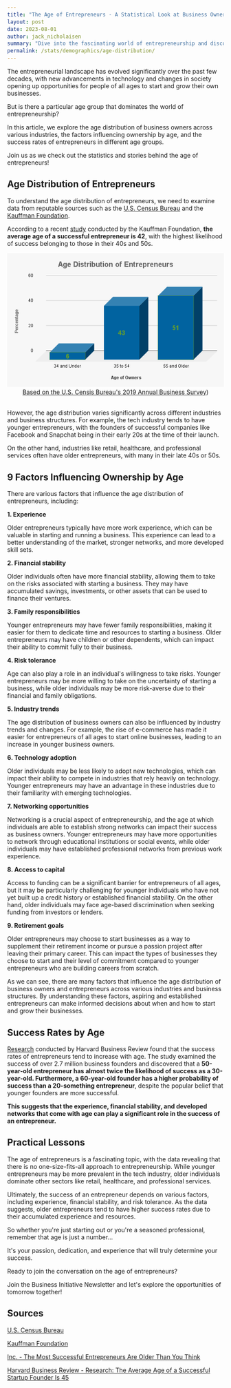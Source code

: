 ```yaml
---
title: "The Age of Entrepreneurs - A Statistical Look at Business Ownership by Age"
layout: post
date: 2023-08-01
author: jack_nicholaisen
summary: "Dive into the fascinating world of entrepreneurship and discover how age plays a role in business ownership across various industries. Learn about the factors that influence ownership by age and compare success rates among different age groups. Don't miss out on this unique opportunity to gain valuable insights and join the conversation on the age of entrepreneurs!"
permalink: /stats/demographics/age-distribution/
--- 
```


The entrepreneurial landscape has evolved significantly over the past few decades, with new advancements in technology and changes in society opening up opportunities for people of all ages to start and grow their own businesses. 

But is there a particular age group that dominates the world of entrepreneurship? 

In this article, we explore the age distribution of business owners across various industries, the factors influencing ownership by age, and the success rates of entrepreneurs in different age groups. 

Join us as we check out the statistics and stories behind the age of entrepreneurs!

## Age Distribution of Entrepreneurs

To understand the age distribution of entrepreneurs, we need to examine data from reputable sources such as the [U.S. Census Bureau](https://www.census.gov/) and the [Kauffman Foundation](https://www.kauffman.org/). 

According to a recent [study](https://www.inc.com/jeff-haden/the-most-successful-entrepreneurs-are-older-than-you-think-new-study-says.html) conducted by the Kauffman Foundation, **the average age of a successful entrepreneur is 42**, with the highest likelihood of success belonging to those in their 40s and 50s.




<center>
<img alt="Age Distribution of Entrepreneurs" src="/images/posts-content/age-distribution-entrepreneurs.png">
<a href="https://www.census.gov/library/visualizations/2020/comm/business-owners-ages.html">Based on the U.S. Censis Bureau's 2019 Annual Business Survey</a>)
</center>
</br>

However, the age distribution varies significantly across different industries and business structures. For example, the tech industry tends to have younger entrepreneurs, with the founders of successful companies like Facebook and Snapchat being in their early 20s at the time of their launch.

On the other hand, industries like retail, healthcare, and professional services often have older entrepreneurs, with many in their late 40s or 50s.

## 9 Factors Influencing Ownership by Age

There are various factors that influence the age distribution of entrepreneurs, including:

**1.  Experience** 

Older entrepreneurs typically have more work experience, which can be valuable in starting and running a business. This experience can lead to a better understanding of the market, stronger networks, and more developed skill sets.

**2.  Financial stability** 

Older individuals often have more financial stability, allowing them to take on the risks associated with starting a business. They may have accumulated savings, investments, or other assets that can be used to finance their ventures.

 **3. Family responsibilities**

Younger entrepreneurs may have fewer family responsibilities, making it easier for them to dedicate time and resources to starting a business. Older entrepreneurs may have children or other dependents, which can impact their ability to commit fully to their business.

**4.  Risk tolerance**

Age can also play a role in an individual's willingness to take risks. Younger entrepreneurs may be more willing to take on the uncertainty of starting a business, while older individuals may be more risk-averse due to their financial and family obligations.

**5.  Industry trends**

The age distribution of business owners can also be influenced by industry trends and changes. For example, the rise of e-commerce has made it easier for entrepreneurs of all ages to start online businesses, leading to an increase in younger business owners.

**6.  Technology adoption** 

Older individuals may be less likely to adopt new technologies, which can impact their ability to compete in industries that rely heavily on technology. Younger entrepreneurs may have an advantage in these industries due to their familiarity with emerging technologies.

**7.  Networking opportunities**

Networking is a crucial aspect of entrepreneurship, and the age at which individuals are able to establish strong networks can impact their success as business owners. Younger entrepreneurs may have more opportunities to network through educational institutions or social events, while older individuals may have established professional networks from previous work experience.

**8.  Access to capital**

Access to funding can be a significant barrier for entrepreneurs of all ages, but it may be particularly challenging for younger individuals who have not yet built up a credit history or established financial stability. On the other hand, older individuals may face age-based discrimination when seeking funding from investors or lenders.

**9.  Retirement goals**

Older entrepreneurs may choose to start businesses as a way to supplement their retirement income or pursue a passion project after leaving their primary career. This can impact the types of businesses they choose to start and their level of commitment compared to younger entrepreneurs who are building careers from scratch.

As we can see, there are many factors that influence the age distribution of business owners and entrepreneurs across various industries and business structures. By understanding these factors, aspiring and established entrepreneurs can make informed decisions about when and how to start and grow their businesses.

## Success Rates by Age

[Research](https://hbr.org/2018/07/research-the-average-age-of-a-successful-startup-founder-is-45) conducted by Harvard Business Review found that the success rates of entrepreneurs tend to increase with age. The study examined the success of over 2.7 million business founders and discovered that a **50-year-old entrepreneur has almost twice the likelihood of success as a 30-year-old. Furthermore, a 60-year-old founder has a higher probability of success than a 20-something entrepreneur**, despite the popular belief that younger founders are more successful.

**This suggests that the experience, financial stability, and developed networks that come with age can play a significant role in the success of an entrepreneur.**

## Practical Lessons

The age of entrepreneurs is a fascinating topic, with the data revealing that there is no one-size-fits-all approach to entrepreneurship. While younger entrepreneurs may be more prevalent in the tech industry, older individuals dominate other sectors like retail, healthcare, and professional services.

Ultimately, the success of an entrepreneur depends on various factors, including experience, financial stability, and risk tolerance. As the data suggests, older entrepreneurs tend to have higher success rates due to their accumulated experience and resources. 

So whether you're just starting out or you're a seasoned professional, remember that age is just a number...

It's your passion, dedication, and experience that will truly determine your success.

Ready to join the conversation on the age of entrepreneurs? 

Join the Business Initiative Newsletter and let's explore the opportunities of tomorrow together!

## Sources

[U.S. Census Bureau](https://www.census.gov/)

[Kauffman Foundation](https://www.kauffman.org/)

[Inc. - The Most Successful Entrepreneurs Are Older Than You Think](https://www.inc.com/jeff-haden/the-most-successful-entrepreneurs-are-older-than-you-think-new-study-says.html)

[Harvard Business Review - Research: The Average Age of a Successful Startup Founder Is 45](https://hbr.org/2018/07/research-the-average-age-of-a-successful-startup-founder-is-45)